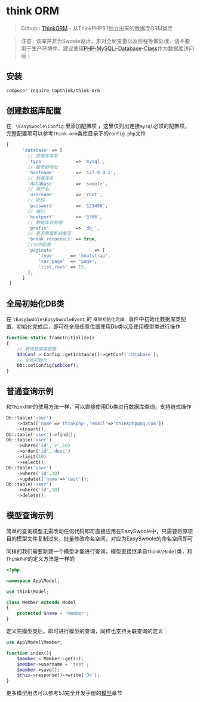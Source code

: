 # think ORM


> Github : [ThinkORM](https://github.com/top-think/think-orm) - 从ThinkPHP5.1独立出来的数据库ORM类库

> 注意 : 该库并非为Swoole设计，未对全局变量以及协程等做处理，请不要用于生产环境中，建议使用[PHP-MySQLi-Database-Class](https://github.com/ThingEngineer/PHP-MySQLi-Database-Class)作为数据库访问层！

## 安装

```bash
composer require topthink/think-orm
```

## 创建数据库配置

在 ` \EasySwoole\Config` 里添加配置项 ，这里仅列出连接`mysql`必须的配置项，完整配置项可以参考`think-orm`类库目录下的`config.php`文件

```php
[
      'database' => [
        // 数据库类型
        'type'            => 'mysql',
        // 服务器地址
        'hostname'        => '127.0.0.1',
        // 数据库名
        'database'        => 'swoole',
        // 用户名
        'username'        => 'root',
        // 密码
        'password'        => '123456',
        // 端口
        'hostport'        => '3306',
        // 数据库表前缀
        'prefix'          => 'db_',
        // 是否需要断线重连
        'break_reconnect' => true,
        //分页配置
        'paginate'               => [
            'type'      => 'bootstrap',
            'var_page'  => 'page',
            'list_rows' => 15,
        ],
      ]
 ]
```

## 全局初始化DB类

在 `\EasySwoole\EasySwooleEvent` 的 `框架初始化完成 ` 事件中初始化数据库类配置，初始化完成后，即可在全局任意位置使用Db类以及使用模型类进行操作

```php
function static frameInitialize()
{
    // 获得数据库配置
    $dbConf = Config::getInstance()->getConf('database');
    // 全局初始化
    Db::setConfig($dbConf);
}
```

## 普通查询示例

和`ThinkPHP`的使用方法一样，可以直接使用Db类进行数据库查询，支持链式操作

```php
Db::table('user')
    ->data(['name'=>'thinkphp','email'=>'thinkphp@qq.com'])
    ->insert();    
Db::table('user')->find();
Db::table('user')
    ->where('id','>',10)
    ->order('id','desc')
    ->limit(10)
    ->select();
Db::table('user')
    ->where('id',10)
    ->update(['name'=>'test']);    
Db::table('user')
    ->where('id',10)
    ->delete();

```

## 模型查询示例

简单的查询模型无需改动任何代码即可直接应用在EasySwoole中，只需要将原项目的模型文件复制过来，批量修改命名空间，对应为EasySwoole的命名空间即可

同样的我们需要新建一个模型才能进行查询，模型直接继承自`think\Model`类，和`ThinkPHP`的定义方法是一样的

```php
<?php

namespace App\Model;

use think\Model;

class Member extends Model
{
    protected $name = 'member';
}

```

定义完模型类后，即可进行模型的查询，同样也支持关联查询的定义

```php
use App\Model\Member;

function index(){
    $member = Member::get(1);
    $member->username = 'test';
    $member->save();
    $this->response()->write('Ok');
}

```

更多模型用法可以参考5.1完全开发手册的[模型](https://www.kancloud.cn/manual/thinkphp5_1/354041)章节
